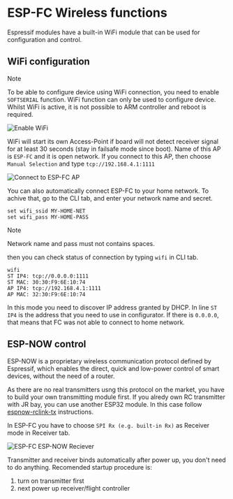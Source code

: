 # ESP-FC Wireless functions

Espressif modules have a built-in WiFi module that can be used for configuration and control.

## WiFi configuration

> [!NOTE]
> To be able to configure device using WiFi connection, you need to enable `SOFTSERIAL` function. WiFi function can only be used to configure device. Whilst WiFi is active, it is not possible to ARM controller and reboot is required.

![Enable WiFi](/docs/images/espfc_wifi_ap_enable.png)

WiFi will start its own Access-Point if board will not detect receiver signal for at least 30 seconds (stay in failsafe mode since boot). Name of this AP is `ESP-FC` and it is open network. If you connect to this AP, then choose `Manual Selection` and type `tcp://192.168.4.1:1111` 

![Connect to ESP-FC AP](/docs/images/espfc_wifi_ap_connect.png)

You can also automatically connect ESP-FC to your home network. To achive that, go to the CLI tab, and enter your network name and secret.
```
set wifi_ssid MY-HOME-NET
set wifi_pass MY-HOME-PASS
```
> [!NOTE]
> Network name and pass must not contains spaces.

then you can check status of connection by typing `wifi` in CLI tab.
```
wifi 
ST IP4: tcp://0.0.0.0:1111
ST MAC: 30:30:F9:6E:10:74
AP IP4: tcp://192.168.4.1:1111
AP MAC: 32:30:F9:6E:10:74
```
In this mode you need to discover IP address granted by DHCP. In line `ST IP4` is the address that you need to use in configurator. If there is `0.0.0.0`, that means that FC was not able to connect to home network.

## ESP-NOW control

ESP-NOW is a proprietary wireless communication protocol defined by Espressif, which enables the direct, quick and low-power control of smart devices, without the need of a router. 

As there are no real transmitters usng this protocol on the market, you have to build your own transmitting module first. If you alredy own RC transmitter with JR bay, you can use another ESP32 module. In this case follow [espnow-rclink-tx](https://github.com/rtlopez/espnow-rclink-tx) instructions.

In ESP-FC you have to choose `SPI Rx (e.g. built-in Rx)` as Receiver mode in Receiver tab.

![ESP-FC ESP-NOW Reciever](/docs/images/espfc_receiver.png)

Transmitter and receiver binds automatically after power up, you don't need to do anything. Recomended startup procedure is:
1. turn on transmitter first
2. next power up receiver/flight controller
